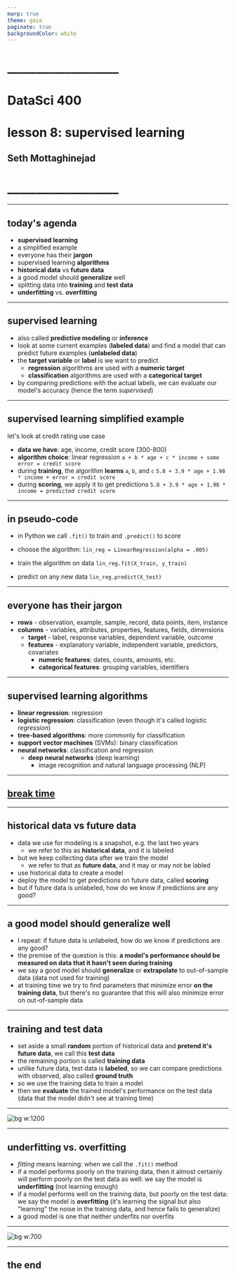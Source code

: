 ```yaml
---
marp: true
theme: gaia
paginate: true
backgroundColor: white
---
```


<!-- #4C2E84 -->
<!-- ![bg right w:600](images/uw_pce_logo.jpg) -->

<!-- _backgroundColor: #0473cf; -->
<!-- _color: white -->

# ___________________
# DataSci 400
# lesson 8: supervised learning
## Seth Mottaghinejad
# ___________________

[DataSci 420]: https://www.pce.uw.edu/certificates/data-science
[break time]: https://www.google.com/search?q=online+timer
[lab time]: https://www.google.com/search?q=online+timer

----------------------------------------------------------------

## today's agenda

- **supervised learning**
- a simplified example
- everyone has their **jargon**
- supervised learning **algorithms**
- **historical data** vs **future data**
- a good model should **generalize** well
- splitting data into **training** and **test data**
- **underfitting** vs. **overfitting**

----------------------------------------------------------------

## supervised learning

- also called **predictive modeling** or **inference**
- look at some current examples (**labeled data**) and find a model that can predict future examples (**unlabeled data**)
- the **target variable** or **label** is we want to predict
  - **regression** algorithms are used with a **numeric target**
  - **classification** algorithms are used with a **categorical target**
- by comparing predictions with the actual labels, we can evaluate our model's accuracy (hence the term *supervised*)

----------------------------------------------------------------

## supervised learning simplified example

let's look at credit rating use case

- **data we have**: age, income, credit score (300-800)
- **algorithm choice**: linear regression
`a + b * age + c * income + some error = credit score`
- during **training**, the algorithm **learns** `a`, `b`, and `c`
`5.8 + 3.9 * age + 1.98 * income + error = credit score`
- during **scoring**, we apply it to get predictions
`5.8 + 3.9 * age + 1.98 * income = predicted credit score`

----------------------------------------------------------------

## in pseudo-code

- in Python we call `.fit()` to train and `.predict()` to score

- choose the algorithm:
`lin_reg = LinearRegression(alpha = .005)`
- train the algorithm on data
`lin_reg.fit(X_train, y_train)`
- predict on any new data
`lin_reg.predict(X_test)`

----------------------------------------------------------------

## everyone has their jargon

- **rows** - observation, example, sample, record, data points, item, instance
- **columns** - variables, attributes, properties, features, fields, dimensions
  - **target** - label, response variables, dependent variable, outcome
  - **features** - explanatory variable, independent variable, predictors, covariates
    - **numeric features**: dates, counts, amounts, etc.
    - **categorical features**: grouping variables, identifiers

----------------------------------------------------------------

## supervised learning algorithms

- **linear regression**: regression
- **logistic regression**: classification (even though it's called logistic *regression*)
- **tree-based algorithms**: more commonly for classification
- **support vector machines** (SVMs): binary classification
- **neural networks**: classification and regression
  - **deep neural networks** (deep learning)
    - image recognition and natural language processing (NLP)

----------------------------------------------------------------

<!-- _class: lead -->
## [break time]

----------------------------------------------------------------

## historical data vs future data

- data we use for modeling is a snapshot, e.g. the last two years
  - we refer to this as **historical data**, and it is labeled
- but we keep collecting data after we train the model
  - we refer to that as **future data**, and it may or may not be labled
- use historical data to create a model
- deploy the model to get predictions on future data, called **scoring**
- but if future data is unlabeled, how do we know if predictions are any good?

----------------------------------------------------------------

## a good model should generalize well

- I repeat: if future data is unlabeled, how do we know if predictions are any good?
- the premise of the question is this: **a model's performance should be measured on data that it hasn't seen during training**
- we say a good model should **generalize** or **extrapolate** to out-of-sample data (data not used for training)
- at training time we try to find parameters that minimize error **on the training data**, but there's no guarantee that this will also minimize error on out-of-sample data

----------------------------------------------------------------

## training and test data

- set aside a small **random** portion of historical data and **pretend it's future data**, we call this **test data**
- the remaining portion is called **training data**
- unlike future data, test data is **labeled**, so we can compare predictions with observed, also called **ground truth**
- so we use the training data to train a model
- then we **evaluate** the trained model's performance on the test data (data that the model didn't see at training time)

----------------------------------------------------------------

![bg w:1200](./images/machine-learning-process.jpg)

----------------------------------------------------------------

## underfitting vs. overfitting

- *fitting* means learning: when we call the `.fit()` method
- if a model performs poorly on the training data, then it almost certainly will perform poorly on the test data as well: we say the model is **underfitting** (not learning enough)
- if a model performs well on the training data, but poorly on the test data: we say the model is **overfitting** (it's learning the signal but also "learning" the noise in the training data, and hence fails to generalize)
- a good model is one that neither underfits nor overfits

----------------------------------------------------------------

![bg w:700](./images/overfitting-vs-underfitting.jpg)

----------------------------------------------------------------

<!-- _class: lead -->
## the end
